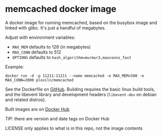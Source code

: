 # memcached docker image

A docker image for running memcached, based on the busybox image
and linked with glibc. It's just a handful of megabytes.

Adjust with environment variables:

  * `MAX_MEM` defaults to 128 (in megabytes)
  * `MAX_CONN` defaults to 512
  * `OPTIONS` defaults to `hash_algorithm=murmur3,maxconns_fast`

Example:

    docker run -d -p 11211:11211 --name memcached -e MAX_MEM=500 -e MAX_CONN=2000 ploxiln/memcached

See the Dockerfile on [GitHub](https://github.com/ploxiln/docker-memcached).
Building requires the basic linux build tools, and the libevent library and development headers
(`libevent-dev` on debian and related distros).

Built images are on [Docker Hub](https://registry.hub.docker.com/u/ploxiln/memcached/)

*TIP*: there are version and date tags on Docker Hub

LICENSE only applies to what is in this repo, not the image contents
